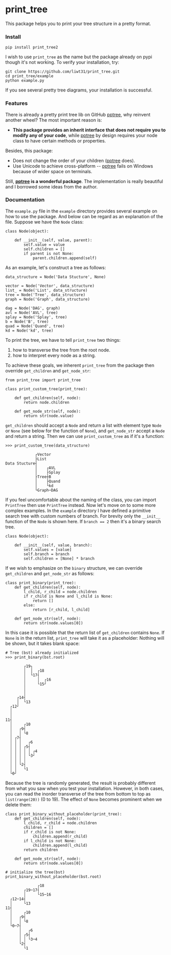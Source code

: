 # print_tree
This package helps you to print your tree structure in a pretty format.

### Install
```
pip install print_tree2
```
I wish to use `print_tree` as the name but the package already on pypi though it's not working.
To verify your installation, try:
```
git clone https://github.com/liwt31/print_tree.git
cd print_tree/example
python example.py
```
If you see several pretty tree diagrams, your installation is successful.

### Features
There is already a pretty print tree lib on GitHub [pptree](https://github.com/clemtoy/pptree), why reinvent another wheel?
The most important reason is:
* **This package provides an inherit interface that does not require you to modify any of your code**, while [pptree](https://github.com/clemtoy/pptree) by design requires your node class to have certain methods or properties.

Besides, this package:
* Does not change the order of your children ([pptree](https://github.com/clemtoy/pptree) does).
* Use Unicode to achieve cross-platform -- [pptree](https://github.com/clemtoy/pptree) fails on Windows because of wider space on terminals.

Still, **[pptree](https://github.com/clemtoy/pptree) is a wonderful package**. The implementation is really beautiful and I borrowed some ideas from the author.

### Documentation
The `example.py` file in the `example` directory provides several example on how to use the package. And below can be regard as an explanation of the file.
Suppose we have the `Node` class:
```
class Node(object):

    def __init__(self, value, parent):
        self.value = value
        self.children = []
        if parent is not None:
            parent.children.append(self)
```
As an example, let's construct a tree as follows:
```
data_structure = Node('Data Stucture', None)

vector = Node('Vector', data_structure)
list_ = Node('List', data_structure)
tree = Node('Tree', data_structure)
graph = Node('Graph', data_structure)

dag = Node('DAG', graph)
avl = Node('AVL', tree)
splay = Node('Splay', tree)
b = Node('B', tree)
quad = Node('Quand', tree)
kd = Node('kd', tree)
```
To print the tree, we have to tell `print_tree` two things:
1. how to transverse the tree from the root node.
2. how to interpret every node as a string. 

To achieve these goals, we inherent `print_tree` from the package then override `get_children` and `get_node_str`:
```
from print_tree import print_tree

class print_custom_tree(print_tree):

    def get_children(self, node):
        return node.children

    def get_node_str(self, node):
        return str(node.value)
```
`get_children` should accept a `Node` and return a list with element type `Node` or `None` (see below for the function of `None`), and `get_node_str` accept a `Node` and return a string. Then we can use `print_custom_tree` as if it's a function:
```
>>> print_custom_tree(data_structure)

             ┌Vector
             ├List
Data Stucture┤
             │    ┌AVL
             │    ├Splay
             ├Tree┼B
             │    ├Quand
             │    └kd
             └Graph─DAG
```
If you feel uncomfortable about the naming of the class, you can import `PrintTree` then use `PrintTree` instead. 
Now let's move on to some more complex examples. In the `example` directory I have defined a primitive search tree with custom numbers of branch. For brevity only the `__init__` function of the `Node` is shown here. If `branch == 2` then it's a binary search tree.
```
class Node(object):

    def __init__(self, value, branch):
        self.values = [value]
        self.branch = branch
        self.children = [None] * branch
```
If we wish to emphasize on the `binary` structure, we can override `get_children` and `get_node_str` as follows:
```
class print_binary(print_tree):
    def get_children(self, node):
        l_child, r_child = node.children
        if r_child is None and l_child is None:
            return []
        else:
            return [r_child, l_child]

    def get_node_str(self, node):
        return str(node.values[0])
```
In this case it is possible that the return list of `get_children` contains `None`. If `None` is in the return list, `print_tree` will take it as a placeholder: Nothing will be shown, but it takes blank space:
```
# Tree (bst) already initialized
>>> print_binary(bst.root)

        ┌19┐
        │  │  ┌18
        │  └17┤
        │     │  ┌16
        │     └15┘
        │       
        │       
     ┌14┤
     │  └13
  ┌12┘
  │ 
  │ 
11┤
  │     ┌10
  │   ┌9┤
  │   │ └8
  │ ┌7┤
  │ │ │   ┌6
  │ │ │ ┌5┤
  │ │ │ │ │ ┌4
  │ │ │ │ └3┘
  │ │ │ │   
  │ │ └2┤
  │ │   └1
  └0┘
```
Because the tree is randomly generated, the result is probably different from what you saw when you test your installation. However, in both cases, you can read the inorder transverse of the tree from bottom to top as `list(range(20))` (0 to 19).
The effect of `None` becomes prominent when we delete them:
```
class print_binary_without_placeholder(print_tree):
    def get_children(self, node):
        l_child, r_child = node.children
        children = []
        if r_child is not None:
            children.append(r_child)
        if l_child is not None:
            children.append(l_child)
        return children

    def get_node_str(self, node):
        return str(node.values[0])

# initialize the tree(bst)
print_binary_without_placeholder(bst.root)

              ┌18
        ┌19─17┤
        │     └15─16
  ┌12─14┤
  │     └13
11┤
  │     ┌10
  │   ┌9┤
  │   │ └8
  └0─7┤
      │   ┌6
      │ ┌5┤
      │ │ └3─4
      └2┤
        └1
```